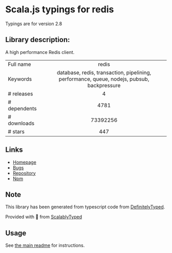 
# Scala.js typings for redis

Typings are for version 2.8

## Library description:
A high performance Redis client.

|                    |                 |
| ------------------ | :-------------: |
| Full name          | redis |
| Keywords           | database, redis, transaction, pipelining, performance, queue, nodejs, pubsub, backpressure |
| # releases         | 4 |
| # dependents       | 4781 |
| # downloads        | 73392256 |
| # stars            | 447 |

## Links
- [Homepage](https://github.com/NodeRedis/node-redis)
- [Bugs](https://github.com/NodeRedis/node-redis/issues)
- [Repository](https://github.com/NodeRedis/node-redis)
- [Npm](https://www.npmjs.com/package/redis)
    


## Note
This library has been generated from typescript code from [DefinitelyTyped](https://definitelytyped.org).

Provided with :purple_heart: from [ScalablyTyped](https://github.com/oyvindberg/ScalablyTyped)

## Usage
See [the main readme](../../readme.md) for instructions.


